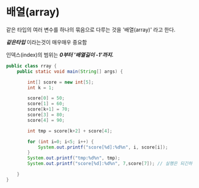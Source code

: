 # 배열(array)

같은 타입의 여러 변수를 하나의 묶음으로 다루는 것을 '배열(array)' 라고 한다.

***같은타입***  이라는것이 매우매우 중요함

인덱스(index)의 범위는 ***0부터 '배열길이 -1'까지.***

~~~java
public class rray {
    public static void main(String[] args) {

        int[] score = new int[5];
        int k = 1;

        score[0] = 50;
        score[1] = 60;
        score[k+1] = 70;
        score[3] = 80;
        score[4] = 90;

        int tmp = score[k+2] + score[4];

        for (int i=0; i<5; i++) {
            System.out.printf("score[%d]:%d%n", i, score[i]);
        }
        System.out.printf("tmp:%d%n", tmp);
        System.out.printf("score[%d]:%d%n", 7,score[7]); // 실행은 되긴하는데 배열의 인덱스가 유효한 범위를 넘었닥 뜸

    }
}
~~~











